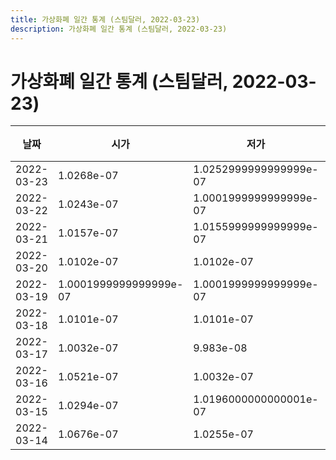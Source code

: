 ```yaml
---
title: 가상화폐 일간 통계 (스팀달러, 2022-03-23)
description: 가상화폐 일간 통계 (스팀달러, 2022-03-23)
---
```


가상화폐 일간 통계 (스팀달러, 2022-03-23)
===

|날짜|시가|저가|고가|종가|비고|
|--|--|--|--|--|--|
|2022-03-23|1.0268e-07|1.0252999999999999e-07|1.0557e-07|1.0415e-07|    |
|2022-03-22|1.0243e-07|1.0001999999999999e-07|1.0296e-07|1.0176e-07|    |
|2022-03-21|1.0157e-07|1.0155999999999999e-07|1.0322000000000001e-07|1.0280000000000001e-07|    |
|2022-03-20|1.0102e-07|1.0102e-07|1.0302999999999999e-07|1.0134e-07|    |
|2022-03-19|1.0001999999999999e-07|1.0001999999999999e-07|1.0178e-07|1.0178e-07|    |
|2022-03-18|1.0101e-07|1.0101e-07|1.0117e-07|1.0102e-07|    |
|2022-03-17|1.0032e-07|9.983e-08|1.0107e-07|1.0036e-07|    |
|2022-03-16|1.0521e-07|1.0032e-07|1.0884e-07|1.0032e-07|    |
|2022-03-15|1.0294e-07|1.0196000000000001e-07|1.0294e-07|1.0197e-07|    |
|2022-03-14|1.0676e-07|1.0255e-07|1.0676e-07|1.0283e-07|    |
